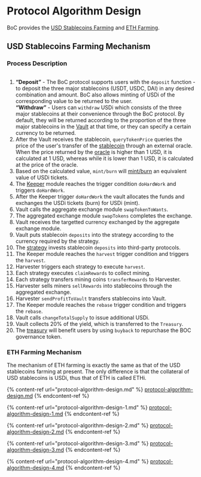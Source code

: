 # Protocol Algorithm Design

BoC provides the [USD Stablecoins Farming](./#usd-stablecoins-farming-mechanism) and [ETH Farming](broken-reference).

## USD Stablecoins Farming Mechanism

### Process Description

<figure><img src="../../.gitbook/assets/Diagrama sin título.drawio.png" alt=""><figcaption></figcaption></figure>

1. **“Deposit”** - The BoC protocol supports users with the `deposit` function - to deposit the three major stablecoins (USDT, USDC, DAI) in any desired combination and amount. BoC also allows minting of USDi of the corresponding value to be returned to the user.\
   **“Withdraw”** - Users can `withdraw` USDi which consists of the three major stablecoins at their convenience through the BoC protocol. By default, they will be returned according to the proportion of the three major stablecoins in the [Vault](../../more/appendix.md#vaults) at that time, or they can specify a certain currency to be returned.
2. After the Vault receives the stablecoin, `queryTokenPrice` queries the price of the user's transfer of the [stablecoin](../../more/appendix.md#stablecoin) through an external oracle. When the price returned by the [oracle](../../more/appendix.md#oracle) is higher than 1 USD, it is calculated at 1 USD, whereas while it is lower than 1 USD, it is calculated at the price of the oracle.
3. Based on the calculated value, `mint/burn` will [mint/burn](protocol-algorithm-design-1.md) an equivalent value of USDi tickets.
4. The [Keeper](../../more/appendix.md#keeper) module reaches the trigger condition `doHardWork` and triggers `doHardWork`.
5. After the Keeper trigger `doHardWork` the vault allocates the funds and exchanges the USDi tickets (burn) for USDi (mint).&#x20;
6. Vault calls the aggregate exchange module `swapTokenToWants`.
7. The aggregated exchange module `swapTokens` completes the exchange.
8. Vault receives the targetted currency exchanged by the aggregate exchange module.
9. Vault puts stablecoin `deposits` into the strategy according to the currency required by the strategy.
10. The [strategy](../../more/appendix.md#strategy) invests stablecoin `deposits` into third-party protocols.
11. The Keeper module reaches the `harvest` trigger condition and triggers the `harvest`.
12. Harvester triggers each strategy to execute `harvest`.
13. Each strategy executes `claimRewards` to collect mining.
14. Each strategy transfers mining coins `transferRewards` to Harvester.
15. Harvester sells miners `sellRewards` into stablecoins through the aggregated exchange.
16. Harvester `sendProfitToVault` transfers stablecoins into Vault.
17. The Keeper module reaches the `rebase` trigger condition and triggers the `rebase`.
18. Vault calls `changeTotalSupply` to issue additional USDi.
19. Vault collects 20% of the yield, which is transferred to the `Treasury`.
20. The [treasury](../../more/appendix.md#daos-treasury) will benefit users by using `buyback` to repurchase the BOC governance token.

### ETH Farming Mechanism

The mechanism of ETH farming is exactly the same as that of the USD stablecoins farming at present. The only difference is that the collateral of USD stablecoins is USDi, thus that of ETH is called ETHi.



{% content-ref url="protocol-algorithm-design.md" %}
[protocol-algorithm-design.md](protocol-algorithm-design.md)
{% endcontent-ref %}

{% content-ref url="protocol-algorithm-design-1.md" %}
[protocol-algorithm-design-1.md](protocol-algorithm-design-1.md)
{% endcontent-ref %}

{% content-ref url="protocol-algorithm-design-2.md" %}
[protocol-algorithm-design-2.md](protocol-algorithm-design-2.md)
{% endcontent-ref %}

{% content-ref url="protocol-algorithm-design-3.md" %}
[protocol-algorithm-design-3.md](protocol-algorithm-design-3.md)
{% endcontent-ref %}

{% content-ref url="protocol-algorithm-design-4.md" %}
[protocol-algorithm-design-4.md](protocol-algorithm-design-4.md)
{% endcontent-ref %}

